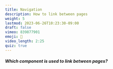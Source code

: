 ```yaml
---
title: Navigation
description: How to link between pages
weight: 5
lastmod: 2023-06-26T10:23:30-09:00
draft: false
vimeo: 839877901
emoji: 🔗
video_length: 2:25
quiz: true
---
```


<quiz-modal options="<Link>:<SvelteLink>:<a>:<Go>" answer="<a>" prize="3">
  <h5>Which component is used to link between pages?</h5>
</quiz-modal>
